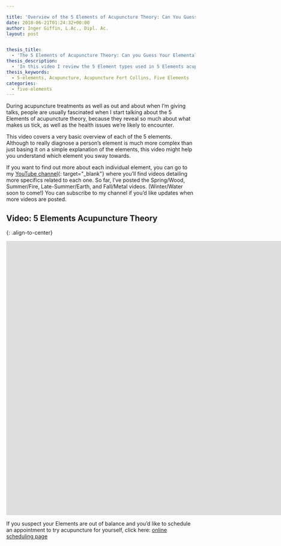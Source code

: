 ```yaml
---

title: 'Overview of the 5 Elements of Acupuncture Theory: Can You Guess Your Elemental Type?'
date: 2018-06-21T01:24:32+00:00
author: Inger Giffin, L.Ac., Dipl. Ac.
layout: post


thesis_title:
  - 'The 5 Elements of Acupuncture Theory: Can you Guess Your Elemental Type?'
thesis_description:
  - 'In this video I review the 5 Element types used in 5 Elements acupuncture, and by the end you might have some guesses for what type you might be! '
thesis_keywords:
  - 5-elements, Acupuncture, Acupuncture Fort Collins, Five Elements
categories:
  - five-elements
---
```


During acupuncture treatments as well as out and about when I’m giving talks, people are usually fascinated when I start talking about the 5 Elements of acupuncture theory, because they reveal so much about what makes us tick, as well as the health issues we’re likely to encounter.

This video covers a very basic overview of each of the 5 elements. Although to really diagnose a person’s element is much more complex than just basing it on a simple explanation of the elements, this video might help you understand which element you sway towards.

If you want to find out more about each individual element, you can go to my [YouTube channel](https://www.youtube.com/channel/UCvh0Z-0SVq60rqRQ1qMmkkA "Wisdom Ways Acupuncture YouTube channel"){: target="_blank"} where you’ll find videos detailing more specifics related to each one. So far, I’ve posted the Spring/Wood, Summer/Fire, Late-Summer/Earth, and Fall/Metal videos. (Winter/Water soon to come!) You can subscribe to my channel if you’d like updates when more videos are posted.

## Video: 5 Elements Acupuncture Theory
{: .align-to-center}

<div class="cms-embed" data-cms-embed="PGlmcmFtZSB3aWR0aD0iMTY2OCIgaGVpZ2h0PSI3MzEiIHNyYz0iaHR0cHM6Ly93d3cueW91dHViZS5jb20vZW1iZWQvUmQ0cmhmMzNqdGsiIGZyYW1lYm9yZGVyPSIwIiBhbGxvdz0iYXV0b3BsYXk7IGVuY3J5cHRlZC1tZWRpYSIgYWxsb3dmdWxsc2NyZWVuPjwvaWZyYW1lPg=="><iframe width="1668" height="731" src="https://www.youtube.com/embed/Rd4rhf33jtk" frameborder="0" allow="autoplay; encrypted-media" allowfullscreen=""></iframe></div>

If you suspect your Elements are out of balance and you’d like to schedule an appointment to try acupuncture for yourself, click here: [online scheduling page](http://www.wisdomwaysacupuncture.com/acupuncture-appointment-scheduling/ "Online Acupuncture Scheduling")